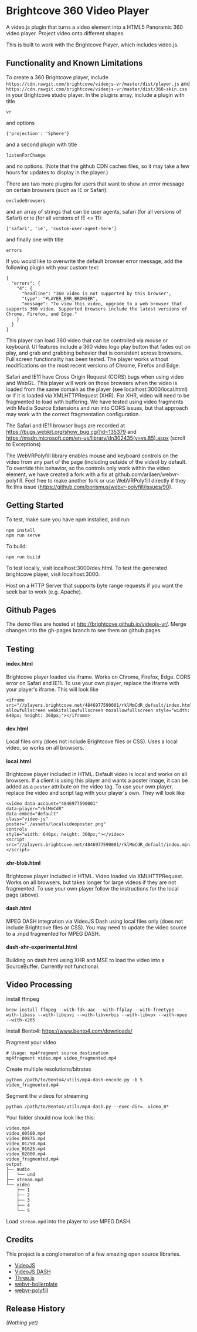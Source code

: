 
# Brightcove 360 Video Player

A video.js plugin that turns a video element into a HTML5 Panoramic 360 video player. Project video onto different shapes.

This is built to work with the Brightcove Player, which includes video.js.

## Functionality and Known Limitations

To create a 360 Brightcove player, include `https://cdn.rawgit.com/brightcove/videojs-vr/master/dist/player.js` and `https://cdn.rawgit.com/brightcove/videojs-vr/master/dist/360-skin.css` in your Brightcove studio player. In the plugins array, include a plugin with title

```
vr
```

and options

```
{'projection': 'Sphere'}
```

and a second plugin with title

```
listenForChange
```

and no options. (Note that the github CDN caches files, so it may take a few hours for updates to display in the player.)

There are two more plugins for users that want to show an error message on certain browsers (such as IE or Safari):

```
excludeBrowsers
```

and an array of strings that can be user agents, safari (for all versions of Safari) or ie (for all versions of IE <= 11):
```
['safari', 'ie', 'custom-user-agent-here']
```

and finally one with title

```
errors
```

If you would like to overwrite the default browser error message, add the following plugin with your custom text:

```
{
  "errors": {
    "4": {
      "headline": "360 video is not supported by this browser",
      "type": "PLAYER_ERR_BROWSER",
      "message": "To view this video, upgrade to a web browser that supports 360 video. Supported browsers include the latest versions of Chrome, Firefox, and Edge."
    }
  }
}
```

This player can load 360 video that can be controlled via mouse or keyboard. UI features include a 360 video logo play button that fades out on play, and grab and grabbing behavior that is consistent across browsers. Full screen functionality has been tested. The player works without modifications on the most recent versions of Chrome, Firefox and Edge.

Safari and IE11 have Cross Origin Request (CORS) bugs when using video and WebGL. This player will work on those browsers when the video is loaded from the same domain as the player (see localhost:3000/local.html) or if it is loaded via XMLHTTPRequest (XHR). For XHR, video will need to be fragmented to load with buffering. We have tested using video fragments with Media Source Extensions and run into CORS issues, but that approach may work with the correct fragmentation configuration.

The Safari and IE11 browser bugs are recorded at https://bugs.webkit.org/show_bug.cgi?id=135379 and https://msdn.microsoft.com/en-us/library/dn302435(v=vs.85).aspx (scroll to Exceptions)

The WebVRPolyfill library enables mouse and keyboard controls on the video from any part of the page (including outside of the video) by default. To override this behavior, so the controls only work within the video element, we have created a fork with a fix at github.com/arilaen/webvr-polyfill. Feel free to make another fork or use WebVRPolyfill directly if they fix this issue (https://github.com/borismus/webvr-polyfill/issues/90).

## Getting Started

To test, make sure you have npm installed, and run:

```
npm install
npm run serve
```

To build:
```
npm run build
```

To test locally, visit localhost:3000/dev.html. To test the generated brightcove player, visit localhost:3000.

Host on a HTTP Server that supports byte range requests if you want the seek bar to work (e.g. Apache).

## Github Pages

The demo files are hosted at http://brightcove.github.io/videojs-vr/. Merge changes into the gh-pages branch to see them on github pages.

## Testing

#### index.html

Brightcove player loaded via iframe. Works on Chrome, Firefox, Edge. CORS error on Safari and IE11. To use your own player, replace the iframe with your player's iframe. This will look like

```
<iframe src="//players.brightcove.net/4846977590001/rklMmCdR_default/index.html" allowfullscreen webkitallowfullscreen mozallowfullscreen style="width: 640px; height: 360px;"></iframe>
```

#### dev.html

Local files only (does not include Brightcove files or CSS). Uses a local video, so works on all browsers.

#### local.html

Brightcove player included in HTML. Default video is local and works on all browsers. If a client is using this player and wants a poster image, it can be added as a `poster` attribute on the video tag. To use your own player, replace the video and script tag with your player's own. They will look like

```
<video data-account="4846977590001"
data-player="rklMmCdR"
data-embed="default"
class="video-js"
poster="./assets/localvideoposter.png"
controls
style="width: 640px; height: 360px;"></video>
<script src="//players.brightcove.net/4846977590001/rklMmCdR_default/index.min.js"></script>
```

####  xhr-blob.html

Brightcove player included in HTML. Video loaded via XMLHTTPRequest. Works on all browsers, but takes longer for large videos if they are not fragmented. To use your own player follow the instructions for the local page (above).

####  dash.html

MPEG DASH integration via VideoJS Dash using local files only (does not include Brightcove files or CSS). You may need to update the video source to a .mpd fragmented for MPEG DASH.

####  dash-xhr-experimental.html

Building on dash.html using XHR and MSE to load the video into a SourceBuffer. Currently not functional.


## Video Processing
Install ffmpeg
```
brew install ffmpeg --with-fdk-aac --with-ffplay --with-freetype --with-libass --with-libquvi --with-libvorbis --with-libvpx --with-opus --with-x265
```

Install Bento4: https://www.bento4.com/downloads/

Fragment your video
```
# Usage: mp4fragment source destination
mp4fragment video.mp4 video_fragmented.mp4
```

Create multiple resolutions/bitrates
```
python /path/to/Bento4/utils/mp4-dash-encode.py -b 5 video_fragmented.mp4
```

Segment the videos for streaming
```
python /path/to/Bento4/utils/mp4-dash.py --exec-dir=. video_0*
```

Your folder should now look like this:
```
video.mp4
video_00500.mp4
video_00875.mp4
video_01250.mp4
video_01625.mp4
video_02000.mp4
video_fragmented.mp4
output
├── audio
│   └── und
├── stream.mpd
└── video
    ├── 1
    ├── 2
    ├── 3
    ├── 4
    └── 5
```

Load `stream.mpd` into the player to use MPEG DASH.

## Credits ##

This project is a conglomeration of a few amazing open source libraries.

* [VideoJS](http://www.videojs.com)
* [VideoJS DASH](https://github.com/videojs/videojs-contrib-dash)
* [Three.js](http://threejs.org)
* [webvr-boilerplate](https://github.com/borismus/webvr-boilerplate)
* [webvr-polyfill](https://github.com/borismus/webvr-polyfill)


## Release History
_(Nothing yet)_
